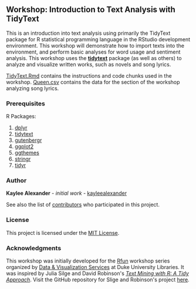 ## Workshop: Introduction to Text Analysis with TidyText

This is an introduction into text analysis using primarily the TidyText package for R statistical programming language in the RStudio development environment. This workshop will demonstrate how to import texts into the environment, and perform basic analyses for word usage and sentiment analysis. This workshop uses the **[tidytext](https://www.tidytextmining.com/)** package (as well as others) to analyze and visualize written works, such as novels and song lyrics. 

[TidyText.Rmd](https://github.com/kayleealexander/TidyText/blob/master/TidyText.Rmd) contains the instructions and code chunks used in the workshop. [Queen.csv](https://github.com/kayleealexander/TidyText/blob/master/Queen.csv) contains the data for the section of the workshop analyzing song lyrics. 

### Prerequisites

R Packages:

1. [dplyr](https://dplyr.tidyverse.org/)
2. [tidytext](https://cran.r-project.org/web/packages/tidytext/vignettes/tidytext.html)
3. [gutenbergr](https://cran.r-project.org/web/packages/gutenbergr/vignettes/intro.html)
4. [ggplot2](https://ggplot2.tidyverse.org/)
5. [ggthemes](https://www.rdocumentation.org/packages/ggthemes/versions/3.5.0)
6. [stringr](https://cran.r-project.org/web/packages/stringr/vignettes/stringr.html)
7. [tidyr](https://tidyr.tidyverse.org/)

### Author

**Kaylee Alexander** - *initial work* -  [kayleealexander](https://github.com/kayleealexander)

See also the list of [contributors](https://github.com/kayleealexander/TidyText/graphs/contributors) who participated in this project.

### License

This project is licensed under the [MIT License](https://github.com/kayleealexander/TidyText/blob/master/LICENSE).

### Acknowledgments

This workshop was initially developed for the [Rfun](http://rfun.library.duke.edu) workshop series organized by [Data & Visualization Services](https://duke.libcal.com/profile/20463) at Duke University Libraries. It was inspired by Julia Silge and David Robinson's [*Text Mining with R: A Tidy Approach*](https://www.tidytextmining.com/). Visit the GitHub repository for Slige and Robinson's project [here](https://github.com/dgrtwo/tidy-text-mining).
